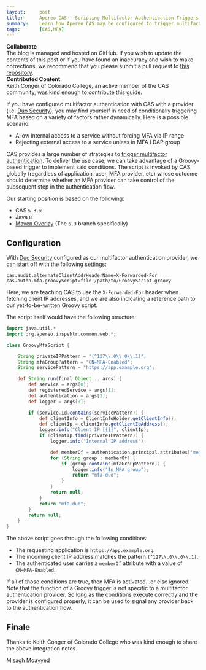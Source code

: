 ```yaml
---
layout:     post
title:      Apereo CAS - Scripting Multifactor Authentication Triggers
summary:    Learn how Apereo CAS may be configured to trigger multifactor authentication using Groovy conditionally decide whether MFA should be triggered for internal vs. external access, taking into account IP ranges, LDAP groups, etc.
tags:       [CAS,MFA]
---
```


<div class="alert alert-success">
  <strong>Collaborate</strong><br/>The blog is managed and hosted on GitHub. If you wish to update the contents of this post or if you have found an inaccuracy and wish to make corrections, we recommend that you please submit a pull request to <a href="https://github.com/apereo/apereo.github.io">this repository</a>.
</div>

<div class="alert alert-info">
  <strong>Contributed Content</strong><br/>Keith Conger of Colorado College, an active member of the CAS community, was kind enough to contribute this guide.
</div>

If you have configured multifactor authentication with CAS with a provider (i.e. [Duo Security](https://apereo.github.io/cas/5.3.x/installation/DuoSecurity-Authentication.html)), you may find yourself in need of conditionally triggering MFA based on a variety of factors rather dynamically. Here is a possible scenario:

- Allow internal access to a service without forcing MFA via IP range
- Rejecting external access to a service unless in MFA LDAP group

CAS provides a large number of strategies to [trigger multifactor authentication](https://apereo.github.io/cas/5.3.x/installation/Configuring-Multifactor-Authentication-Triggers.html). To deliver the use case, we can take advantage of a Groovy-based trigger to implement said conditions. The script is invoked by CAS globally (regardless of application, user, MFA provider, etc) whose outcome should determine whether an MFA provider can take control of the subsequent step in the authentication flow.

Our starting position is based on the following:

- CAS `5.3.x`
- Java `8`
- [Maven Overlay](https://github.com/apereo/cas-overlay-template) (The `5.3` branch specifically)

## Configuration

With [Duo Security](https://apereo.github.io/cas/5.3.x/installation/DuoSecurity-Authentication.html) configured as our multifactor authentication provider, we can start off with the following settings:

```properties
cas.audit.alternateClientAddrHeaderName=X-Forwarded-For
cas.authn.mfa.groovyScript=file:/path/to/GroovyScript.groovy
```

Here, we are teaching CAS to use the `X-Forwarded-For` header when fetching client IP addresses, and we are also indicating a reference path to our yet-to-be-written Groovy script.

The script itself would have the following structure:

```groovy
import java.util.*
import org.apereo.inspektr.common.web.*;

class GroovyMfaScript {

    String privateIPPattern = "(^127\\.0\\.0\\.1)";
    String mfaGroupPattern = "CN=MFA-Enabled";
    String servicePattern = "https://app.example.org";

    def String run(final Object... args) {
        def service = args[0];
        def registeredService = args[1];
        def authentication = args[2];
        def logger = args[3];

        if (service.id.contains(servicePattern)) {
            def clientInfo = ClientInfoHolder.getClientInfo();
            def clientIp = clientInfo.getClientIpAddress();
            logger.info("Client IP [{}]", clientIp);
            if (clientIp.find(privateIPPattern)) {
                logger.info("Internal IP address");

                def memberOf = authentication.principal.attributes['memberOf']
                for (String group : memberOf) {
                    if (group.contains(mfaGroupPattern)) {
                        logger.info("In MFA group");
                        return "mfa-duo";
                    }
                }
                return null;
            }
            return "mfa-duo";
        }
        return null;
    }
}
```

The above script goes through the following conditions:

- The requesting application is `https://app.example.org`.
- The incoming client IP address matches the pattern `(^127\\.0\\.0\\.1)`.
- The authenticated user carries a `memberOf` attribute with a value of `CN=MFA-Enabled`.

If all of those conditions are true, then MFA is activated...or else ignored. Note that the function of a Groovy trigger is not specific to a multifactor authentication provider. So long as the conditions execute correctly and the provider is configured properly, it can be used to signal any provider back to the authentication flow.

## Finale

Thanks to Keith Conger of Colorado College who was kind enough to share the above integration notes.

[Misagh Moayyed](https://twitter.com/misagh84)
